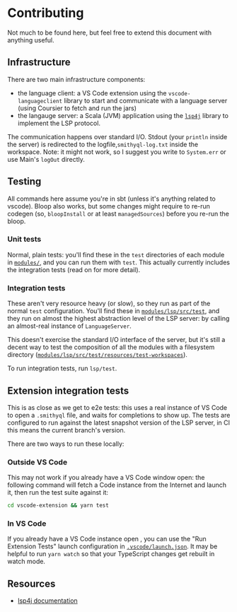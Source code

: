 # Contributing

Not much to be found here, but feel free to extend this document with anything useful.

## Infrastructure

There are two main infrastructure components:

- the language client: a VS Code extension using the `vscode-languageclient` library to start and communicate with a language server (using Coursier to fetch and run the jars)
- the langauge server: a Scala (JVM) application using the [`lsp4j`](https://github.com/eclipse/lsp4j) library to implement the LSP protocol.

The communication happens over standard I/O. Stdout (your `println` inside the server) is redirected to the logfile,`smithyql-log.txt` inside the workspace. Note: it might not work, so I suggest you write to `System.err` or use Main's `logOut` directly.

## Testing

All commands here assume you're in sbt (unless it's anything related to vscode).
Bloop also works, but some changes might require to re-run codegen (so, `bloopInstall` or at least `managedSources`) before you re-run the bloop.

### Unit tests

Normal, plain tests: you'll find these in the `test` directories of each module in [`modules/`](./modules), and you can run them with `test`.
This actually currently includes the integration tests (read on for more detail).

### Integration tests

These aren't very resource heavy (or slow), so they run as part of the normal `test` configuration.
You'll find these in [`modules/lsp/src/test`](modules/lsp/src/test), and they run on almost the highest abstraction level of the LSP server: by calling an almost-real instance of `LanguageServer`.

This doesn't exercise the standard I/O interface of the server, but it's still a decent way to test the composition of all the modules with a filesystem directory ([`modules/lsp/src/test/resources/test-workspaces`](modules/lsp/src/test/resources/test-workspaces)).

To run integration tests, run `lsp/test`.

## Extension integration tests

This is as close as we get to e2e tests: this uses a real instance of VS Code to open a `.smithyql` file, and waits for completions to show up.
The tests are configured to run against the latest snapshot version of the LSP server, in CI this means the current branch's version.

There are two ways to run these locally:

### Outside VS Code

This may not work if you already have a VS Code window open: the following command will fetch a Code instance from the Internet and launch it, then run the test suite against it:

```bash
cd vscode-extension && yarn test
```

### In VS Code

If you already have a VS Code instance open , you can use the "Run Extension Tests" launch configuration in [`.vscode/launch.json`](.vscode/launch.json). It may be helpful to run `yarn watch` so that your TypeScript changes get rebuilt in watch mode.

## Resources

- [lsp4j documentation](https://github.com/eclipse/lsp4j/blob/main/documentation/README.md)
